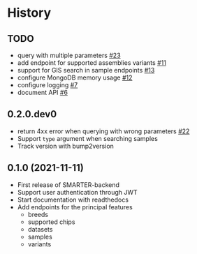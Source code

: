 
History
=======

TODO
----

* query with multiple parameters [#23](https://github.com/cnr-ibba/SMARTER-backend/issues/23)
* add endpoint for supported assemblies variants [#11](https://github.com/cnr-ibba/SMARTER-backend/issues/11)
* support for GIS search in sample endpoints [#13](https://github.com/cnr-ibba/SMARTER-backend/issues/13)
* configure MongoDB memory usage [#12](https://github.com/cnr-ibba/SMARTER-backend/issues/12)
* configure logging [#7](https://github.com/cnr-ibba/SMARTER-backend/issues/7)
* document API [#6](https://github.com/cnr-ibba/SMARTER-backend/issues/6)

0.2.0.dev0
----------

* return 4xx error when querying with wrong parameters [#22](https://github.com/cnr-ibba/SMARTER-backend/issues/22)
* Support `type` argument when searching samples
* Track version with bump2version

0.1.0 (2021-11-11)
------------------

* First release of SMARTER-backend
* Support user authentication through JWT
* Start documentation with readthedocs
* Add endpoints for the principal features
  * breeds
  * supported chips
  * datasets
  * samples
  * variants
